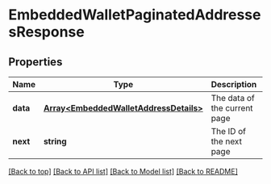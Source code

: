 # EmbeddedWalletPaginatedAddressesResponse

## Properties

|Name | Type | Description | Notes|
|------------ | ------------- | ------------- | -------------|
|**data** | [**Array&lt;EmbeddedWalletAddressDetails&gt;**](EmbeddedWalletAddressDetails.md) | The data of the current page | [default to undefined]|
|**next** | **string** | The ID of the next page | [optional] [default to undefined]|




[[Back to top]](#) [[Back to API list]](../../README.md#documentation-for-api-endpoints) [[Back to Model list]](../../README.md#documentation-for-models) [[Back to README]](../../README.md)
